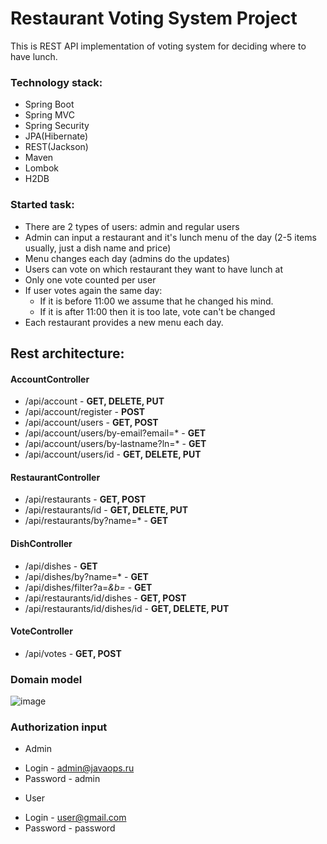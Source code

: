 Restaurant Voting System Project 
=================================

This is REST API implementation of voting system for deciding where to have lunch.

### Technology stack: 

* Spring Boot
* Spring MVC
* Spring Security
* JPA(Hibernate)
* REST(Jackson)
* Maven
* Lombok
* H2DB


### Started task:
* There are 2 types of users: admin and regular users
* Admin can input a restaurant and it's lunch menu of the day (2-5 items usually, just a dish name and price)
* Menu changes each day (admins do the updates)
* Users can vote on which restaurant they want to have lunch at
* Only one vote counted per user
* If user votes again the same day:
    - If it is before 11:00 we assume that he changed his mind.
    - If it is after 11:00 then it is too late, vote can't be changed
* Each restaurant provides a new menu each day.

## Rest architecture:

#### AccountController
- /api/account                              - **GET, DELETE, PUT**
- /api/account/register                     - **POST**
- /api/account/users                        - **GET, POST**
- /api/account/users/by-email?email=*       - **GET**
- /api/account/users/by-lastname?ln=*       - **GET**
- /api/account/users/id                     - **GET, DELETE, PUT**

#### RestaurantController
- /api/restaurants                          - **GET, POST**
- /api/restaurants/id                       - **GET, DELETE, PUT**
- /api/restaurants/by?name=*                - **GET**

#### DishController
- /api/dishes                - **GET**
- /api/dishes/by?name=*      - **GET**
- /api/dishes/filter?a=*&b=* - **GET**
- /api/restaurants/id/dishes                - **GET, POST**
- /api/restaurants/id/dishes/id             - **GET, DELETE, PUT**

#### VoteController
- /api/votes                                - **GET, POST**




### Domain model 




![image](https://user-images.githubusercontent.com/69795454/119143951-df36e980-ba50-11eb-9f4c-186d9ee20ab6.png)

### Authorization input
* Admin
- Login - admin@javaops.ru
- Password - admin
* User
- Login - user@gmail.com
- Password - password

